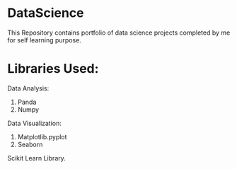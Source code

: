 # DataScience

This Repository contains portfolio of data science projects completed by me for self learning purpose.

# Libraries Used:
Data Analysis:
1. Panda
2. Numpy

Data Visualization:
1. Matplotlib.pyplot
2. Seaborn

Scikit Learn Library.
